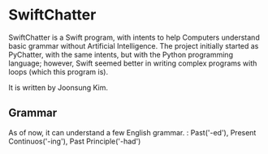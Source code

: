# SwiftChatter

SwiftChatter is a Swift program, with intents to help Computers understand basic grammar without Artificial Intelligence.
The project initially started as PyChatter, with the same intents, but with the Python programming language; however, Swift seemed better in writing complex programs with loops (which this program is).

It is written by Joonsung Kim.


## Grammar

As of now, it can understand a few English grammar.
: Past('-ed'),  Present Continuos('-ing'), Past Principle('-had')
